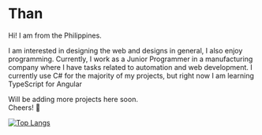 # Than

Hi! I am from the Philippines.

I am interested in designing the web and designs in general, I also enjoy programming.
Currently, I work as a Junior Programmer in a manufacturing company where I have tasks
related to automation and web development.
I currently use C# for the majority of my projects, but right now I am learning TypeScript for Angular

Will be adding more projects here soon.
<br> Cheers! :beer:

[![Top Langs](https://github-readme-stats.vercel.app/api/top-langs/?username=raszpberry&layout=compact&theme=radical)](https://github.com/anuraghazra/github-readme-stats)
